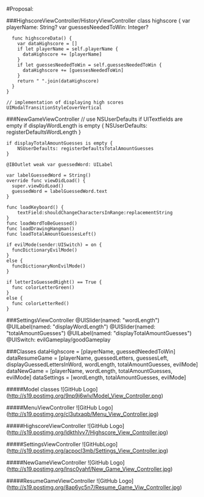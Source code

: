 #Proposal:

###HighscoreViewController/HistoryViewController
    class highscore {
      var playerName: String?
      var guessesNeededToWin: Integer?
  
      func highscoreData() {
        var dataHighscore = []
        if let playerName = self.playerName {
          dataHighscore += [playerName]
        }
        if let guessesNeededToWin = self.guessesNeededToWin {
          dataHighscore += [guessesNeededToWin]
        }
        return " ".join(dataHighscore)
      }
    }
    
    // implementation of displaying high scores
    UIModalTransitionStyleCoverVertical    


###NewGameViewController
    // use NSUserDefaults if UITextfields are empty
    if displayWordLength is empty {
        NSUserDefaults: registerDefaultsWordLength
    }
    
    if displayTotalAmountGuesses is empty {
        NSUserDefaults: registerDefaultsTotalAmountGuesses
    }
    
    @IBOutlet weak var guessedWord: UILabel

    var labelGuessedWord = String()
    override func viewDidLoad() {
      super.viewDidLoad()
      guessedWord = labelGuessedWord.text
    }

    func loadKeyboard() {
        textField:shouldChangeCharactersInRange:replacementString
    }
    func loadWordToBeGuessed()
    func loadDrawingHangman()
    func loadTotalAmountGuessesLeft()

    if evilMode(sender:UISwitch) = on {
      funcDictionaryEvilMode()
    }
    else {
      funcDictionaryNonEvilMode()
    }

    if letterIsGuessedRight() == True {
      func colorLetterGreen()
    }
    else {
      func colorLetterRed()
    }

###SettingsViewController
    @UISlider(named: "wordLength") 
    @UILabel(named: "displayWordLength")
    @UISlider(named: "totalAmountGuesses")
    @UILabel(named: "displayTotalAmountGuesses")
    @UISwitch: evilGameplay/goodGameplay 

###Classes
    dataHighscore = [playerName, guessedNeededToWin]
    dataResumeGame = [playerName, guessedLetters, guessesLeft, displayGuessedLettersInWord, wordLength, totalAmountGuesses, evilMode]
    dataNewGame = [playerName, wordLength, totalAmountGuesses, evilMode]
    dataSettings = [wordLength, totalAmountGuesses, evilMode]

#####Model classes
![GitHub Logo] (http://s19.postimg.org/9np9j6wlv/Model_View_Controller.png)

#####MenuViewController
![GitHub Logo] (http://s19.postimg.org/cl3utxaqb/Menu_View_Controller.jpg)

#####HighscoreViewController
![GitHub Logo] (http://s19.postimg.org/ldkthlvv7/Highscore_View_Controller.jpg)

#####SettingsViewController
![GitHubLogo] (http://s19.postimg.org/acpocl3mb/Settings_View_Controller.jpg)

#####NewGameViewController
![GitHub Logo] (http://s19.postimg.org/lnsc0yahf/New_Game_View_Controller.jpg)

#####ResumeGameViewController
![GitHub Logo] (http://s19.postimg.org/8ap6yc5n7/Resume_Game_Viw_Controller.jpg)




